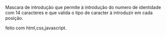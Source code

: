 Mascara de introdução que permite à introdução do numero de identidade com 14 caracteres e que valida o tipo de caracter à introduzir em cada posição.

feito com html,css,javascript.
